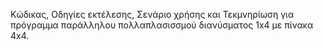 Κώδικας, Οδηγίες εκτέλεσης, Σενάριο χρήσης και Τεκμνηρίωση για πρόγραμμα παράλληλου πολλαπλασισσμού διανύσματος 1x4 με πίνακα 4x4. 
